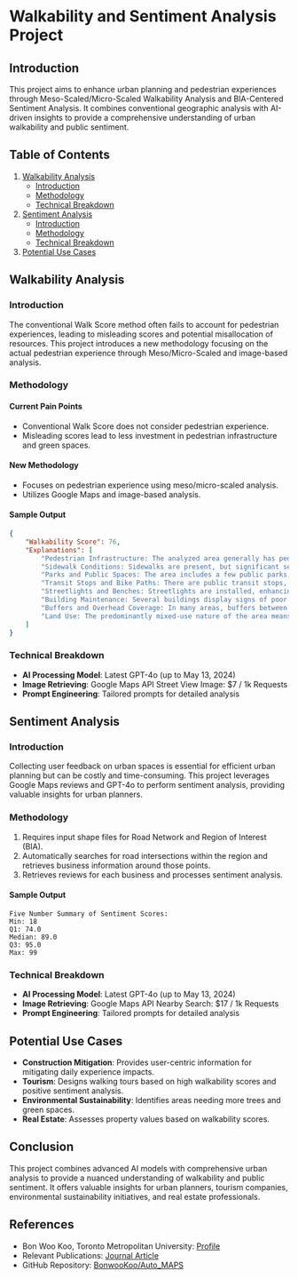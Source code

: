 
# Walkability and Sentiment Analysis Project

## Introduction
This project aims to enhance urban planning and pedestrian experiences through Meso-Scaled/Micro-Scaled Walkability Analysis and BIA-Centered Sentiment Analysis. It combines conventional geographic analysis with AI-driven insights to provide a comprehensive understanding of urban walkability and public sentiment.

## Table of Contents
1. [Walkability Analysis](#walkability-analysis)
    - [Introduction](#introduction)
    - [Methodology](#methodology)
    - [Technical Breakdown](#technical-breakdown)
2. [Sentiment Analysis](#sentiment-analysis)
    - [Introduction](#introduction-1)
    - [Methodology](#methodology-1)
    - [Technical Breakdown](#technical-breakdown-1)
3. [Potential Use Cases](#potential-use-cases)

## Walkability Analysis
### Introduction
The conventional Walk Score method often fails to account for pedestrian experiences, leading to misleading scores and potential misallocation of resources. This project introduces a new methodology focusing on the actual pedestrian experience through Meso/Micro-Scaled and image-based analysis.

### Methodology
#### Current Pain Points
- Conventional Walk Score does not consider pedestrian experience.
- Misleading scores lead to less investment in pedestrian infrastructure and green spaces.

#### New Methodology
- Focuses on pedestrian experience using meso/micro-scaled analysis.
- Utilizes Google Maps and image-based analysis.

#### Sample Output
```json
{
    "Walkability Score": 76,
    "Explanations": [
        "Pedestrian Infrastructure: The analyzed area generally has pedestrian walk signals and marked crosswalks, which improve the safety and convenience for pedestrians. However, several construction sites and areas with graffiti were noted, suggesting some disruptions and visual clutter that can detract from the walking experience.",
        "Sidewalk Conditions: Sidewalks are present, but significant sections are poorly maintained with evident road cracks and pavement issues that pose trip hazards. Overgrown grass was observed near the sidewalks, indicating lack of regular maintenance.",
        "Parks and Public Spaces: The area includes a few public parks, but not in every image. The presence and condition of these parks suggest some available green spaces for recreational activities, enhancing walkability slightly.",
        "Transit Stops and Bike Paths: There are public transit stops, which facilitate multimodal transportation options. Designated bike paths are minimal or non-existent in some images, indicating limited infrastructure for cyclists.",
        "Streetlights and Benches: Streetlights are installed, enhancing safety during nighttime; benches and places to sit are scarce, thereby reducing pedestrian convenience, especially for longer walks.",
        "Building Maintenance: Several buildings display signs of poor maintenance, including graffiti. This can impact the perceived safety and aesthetic appeal of the streets.",
        "Buffers and Overhead Coverage: In many areas, buffers between sidewalks and streets are missing or inadequate, increasing pedestrian exposure to vehicular traffic. Tree coverage and awnings providing shade are sparse, resulting in less comfortable walking conditions, especially on hot or rainy days.",
        "Land Use: The predominantly mixed-use nature of the area means there are both residential and commercial activities, which can support a variety of walking purposes but also lead to fluctuating pedestrian traffic volumes and noise levels."
    ]
}
```

### Technical Breakdown
- **AI Processing Model**: Latest GPT-4o (up to May 13, 2024)
- **Image Retrieving**: Google Maps API Street View Image: $7 / 1k Requests
- **Prompt Engineering**: Tailored prompts for detailed analysis

## Sentiment Analysis
### Introduction
Collecting user feedback on urban spaces is essential for efficient urban planning but can be costly and time-consuming. This project leverages Google Maps reviews and GPT-4o to perform sentiment analysis, providing valuable insights for urban planners.

### Methodology
1. Requires input shape files for Road Network and Region of Interest (BIA).
2. Automatically searches for road intersections within the region and retrieves business information around those points.
3. Retrieves reviews for each business and processes sentiment analysis.

#### Sample Output
```
Five Number Summary of Sentiment Scores:
Min: 18
Q1: 74.0
Median: 89.0
Q3: 95.0
Max: 99
```

### Technical Breakdown
- **AI Processing Model**: Latest GPT-4o (up to May 13, 2024)
- **Image Retrieving**: Google Maps API Nearby Search: $17 / 1k Requests
- **Prompt Engineering**: Tailored prompts for detailed analysis

## Potential Use Cases
- **Construction Mitigation**: Provides user-centric information for mitigating daily experience impacts.
- **Tourism**: Designs walking tours based on high walkability scores and positive sentiment analysis.
- **Environmental Sustainability**: Identifies areas needing more trees and green spaces.
- **Real Estate**: Assesses property values based on walkability scores.

## Conclusion
This project combines advanced AI models with comprehensive urban analysis to provide a nuanced understanding of walkability and public sentiment. It offers valuable insights for urban planners, tourism companies, environmental sustainability initiatives, and real estate professionals.

## References
- Bon Woo Koo, Toronto Metropolitan University: [Profile](https://www.torontomu.ca/school-of-urban-and-regional-planning/about/people/faculty/bon-woo-koo/)
- Relevant Publications: [Journal Article](https://journals.sagepub.com/doi/full/10.1177/00139165211014609)
- GitHub Repository: [BonwooKoo/Auto_MAPS](https://github.com/BonwooKoo/Auto_MAPS)

